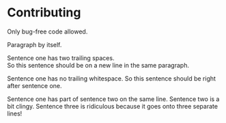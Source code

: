# Contributing

Only bug-free code allowed.

Paragraph by itself.

Sentence one has two trailing spaces.  
So this sentence should be on a new line in the same paragraph.

Sentence one has no trailing whitespace.
So this sentence should be right after sentence one.

Sentence one has part of sentence two on the same line. Sentence two
is a bit clingy. Sentence three
is ridiculous because
it goes onto three separate lines!
